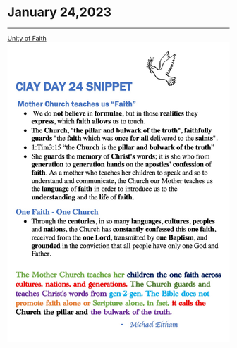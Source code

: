 # January 24,2023
---

[Unity of Faith](https://youtu.be/AERMYgipDU8)
![Day 24 Snippet](https://github.com/fernal73/CIAY/blob/main/Day24Snippet.jpg?raw=true)
